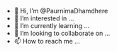 - 👋 Hi, I’m @PaurnimaDhamdhere
- 👀 I’m interested in ...
- 🌱 I’m currently learning ...
- 💞️ I’m looking to collaborate on ...
- 📫 How to reach me ...

<!---
PaurnimaDhamdhere/PaurnimaDhamdhere is a ✨ special ✨ repository because its `README.md` (this file) appears on your GitHub profile.
You can click the Preview link to take a look at your changes.
--->

